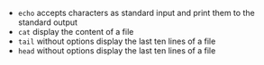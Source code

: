 * `echo` accepts characters as standard input and print them to the standard output
* `cat` display the content of a file
* `tail` without options display the last ten lines of a file
* `head` without options display the last ten lines of a file
